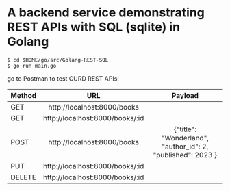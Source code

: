 # A backend service demonstrating REST APIs with SQL (sqlite) in Golang

```
$ cd $HOME/go/src/Golang-REST-SQL
$ go run main.go
```

go to Postman to test CURD REST APIs:


| Method   |      URL      |   Payload  |
|----------|:-------------:|:----------:|
| GET      | http://localhost:8000/books      |    |
| GET      | http://localhost:8000/books/:id  |    |
| POST     | http://localhost:8000/books      | {"title": "Wonderland", "author_id": 2, "published": 2023 }    |
| PUT      | http://localhost:8000/books/:id  |    |
| DELETE   | http://localhost:8000/books/:id  |    |


